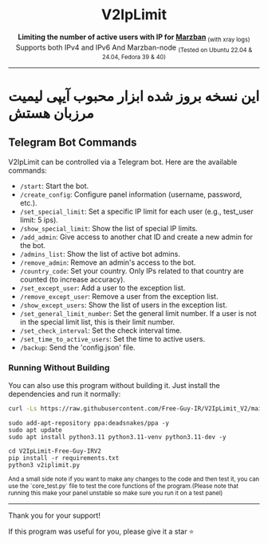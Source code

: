 <center>

# V2IpLimit

<b>Limiting the number of active users with IP for [Marzban](https://github.com/Gozargah/Marzban)</b><sub> (with xray logs)</sub><br>
Supports both IPv4 and IPv6 And Marzban-node
<sub>(Tested on Ubuntu 22.04 & 24.04, Fedora 39 & 40)</sub>

</center>

<hr>

# این نسخه بروز شده ابزار محبوب آیپی لیمیت مرزبان هستش



## Telegram Bot Commands

V2IpLimit can be controlled via a Telegram bot. Here are the available commands:

- `/start`: Start the bot.
- `/create_config`: Configure panel information (username, password, etc.).
- `/set_special_limit`: Set a specific IP limit for each user (e.g., test_user limit: 5 ips).
- `/show_special_limit`: Show the list of special IP limits.
- `/add_admin`: Give access to another chat ID and create a new admin for the bot.
- `/admins_list`: Show the list of active bot admins.
- `/remove_admin`: Remove an admin's access to the bot.
- `/country_code`: Set your country. Only IPs related to that country are counted (to increase accuracy).
- `/set_except_user`: Add a user to the exception list.
- `/remove_except_user`: Remove a user from the exception list.
- `/show_except_users`: Show the list of users in the exception list.
- `/set_general_limit_number`: Set the general limit number. If a user is not in the special limit list, this is their limit number.
- `/set_check_interval`: Set the check interval time.
- `/set_time_to_active_users`: Set the time to active users.
- `/backup`: Send the 'config.json' file.



### Running Without Building

You can also use this program without building it. Just install the dependencies and run it normally:

```bash
curl -Ls https://raw.githubusercontent.com/Free-Guy-IR/V2IpLimit_V2/main/V2IpLimit.sh | bash

```
```
sudo add-apt-repository ppa:deadsnakes/ppa -y
sudo apt update
sudo apt install python3.11 python3.11-venv python3.11-dev -y

```

```
cd V2IpLimit-Free-Guy-IRV2
pip install -r requirements.txt
python3 v2iplimit.py
```

<sub>
And a small side note if you want to make any changes to the code and then test it, you can use the `core_test.py` file to test the core functions of the program.(Please note that running this make your panel unstable so make sure you run it on a test panel)
</sub>

<hr>


Thank you for your support!

If this program was useful for you, please give it a star ⭐
